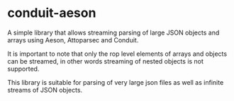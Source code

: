 # conduit-aeson

A simple library that allows streaming parsing of large JSON objects and arrays
using Aeson, Attoparsec and Conduit.

It is important to note that only the rop level elements of arrays and objects
can be streamed, in other words streaming of nested objects is not supported.

This library is suitable for parsing of very large json files as well as
infinite streams of JSON objects.
